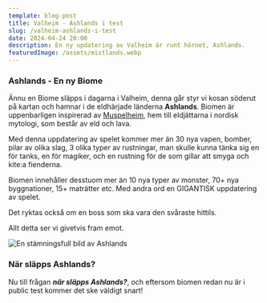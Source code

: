 ```yaml
---
template: blog-post
title: Valheim - Ashlands i test
slug: /valheim-ashlands-i-test
date: 2024-04-24 20:00
description: En ny updatering av Valheim är runt hörnet, Ashlands.
featuredImage: /assets/mistlands.webp
---
```


### Ashlands - En ny Biome
Ännu en Biome släpps i dagarna i Valheim, denna går styr vi kosan söderut på kartan och hamnar i de eldhärjade länderna **Ashlands**.
Biomen är uppenbarligen inspirerad av [Muspelheim](https://en.wikipedia.org/wiki/Muspelheim), hem till eldjättarna i nordisk mytologi, som består av eld och lava.

Med denna uppdatering av spelet kommer mer än 30 nya vapen, bomber, pilar av olika slag, 3 olika typer av rustningar, man skulle kunna tänka sig en för tanks, en för magiker, och en rustning för de som gillar att smyga och kite:a fienderna.

Biomen innehåller desstuom mer än 10 nya typer av monster, 70+ nya byggnationer, 15+ maträtter etc. Med andra ord en GIGANTISK uppdatering av spelet.

Det ryktas också om en boss som ska vara den svåraste hittils. 

Allt detta ser vi givetvis fram emot.

![En stämningsfull bild av Ashlands](/assets/ashlands.jpg)

### När släpps Ashlands?

Nu till frågan ***när släpps Ashlands?***, och eftersom biomen redan nu är i public test kommer det ske väldigt snart!